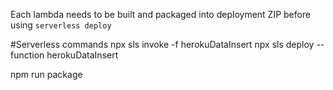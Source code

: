 Each lambda needs to be built and packaged into deployment ZIP before using `serverless deploy`

#Serverless commands
npx sls invoke -f herokuDataInsert
npx sls deploy --function herokuDataInsert

npm run package